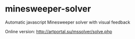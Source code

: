 # minesweeper-solver
Automatic javascript Minesweeper solver with visual feedback

Online version: http://artportal.su/mssolver/solve.php
